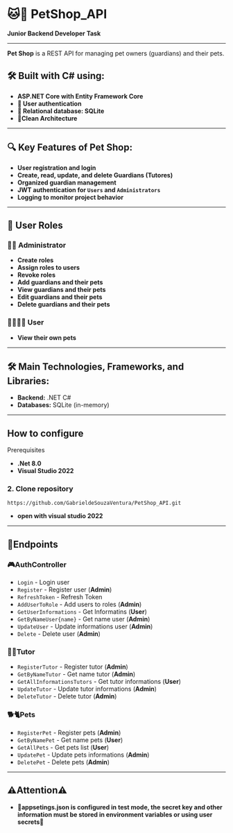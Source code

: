 # 🐱🐶 PetShop_API  
**Junior Backend Developer Task**

---

**Pet Shop** is a REST API for managing pet owners (guardians) and their pets.

## 🛠️ Built with C# using:

- **ASP.NET Core with Entity Framework Core**  
- **🔐 User authentication**  
- **📂 Relational database: SQLite**  
- **🏢Clean Architecture**

---

## 🔍 Key Features of Pet Shop:

- **User registration and login**  
- **Create, read, update, and delete Guardians (Tutores)**  
- **Organized guardian management**  
- **JWT authentication for `Users` and `Administrators`**  
- **Logging to monitor project behavior**

---

## 👥 User Roles

### 👨‍💻 Administrator

- **Create roles**  
- **Assign roles to users**  
- **Revoke roles**  
- **Add guardians and their pets**  
- **View guardians and their pets**  
- **Edit guardians and their pets**  
- **Delete guardians and their pets**

### 🧍‍♂️🧍‍♀️ User

- **View their own pets**

---

## 🛠️ Main Technologies, Frameworks, and Libraries:

- **Backend:** .NET C#  
- **Databases:** SQLite (in-memory)

---

## How to configure

Prerequisites
- **.Net 8.0**
- **Visual Studio 2022**

### 2. Clone repository
````
https://github.com/GabrieldeSouzaVentura/PetShop_API.git
````
- **open with visual studio 2022**

---

## 🔧Endpoints

### 🎮AuthController 
- `Login` - Login user
- `Register` - Register user (**Admin**)
- `RefreshToken` - Refresh Token
- `AddUserToRole` - Add users to roles (**Admin**)
- `GetUserInformations` - Get Informatins (**User**)
- `GetByNameUser{name}` - Get name user (**Admin**)
- `UpdateUser` - Update informations user (**Admin**)
- `Delete` - Delete user (**Admin**)

### 👩👨Tutor
- `RegisterTutor` - Register tutor (**Admin**)
- `GetByNameTutor` - Get name tutor (**Admin**)
- `GetAllInformationsTutors` - Get tutor informations (**User**)
- `UpdateTutor` - Update tutor informations (**Admin**)
- `DeleteTutor` - Delete tutor (**Admin**)


### 🐕🐈Pets
- `RegisterPet` - Register pets (**Admin**)
- `GetByNamePet` - Get name pets (**User**)
- `GetAllPets` - Get pets list (**User**)
- `UpdatePet` - Update pets informations (**Admin**)
- `DeletePet` - Delete pets (**Admin**)

---

## ⚠️Attention⚠️

- **🔧appsetings.json is configured in test mode, the secret key and other information must be stored in environment variables or using user secrets🔧**